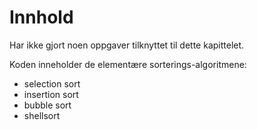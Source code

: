 # Innhold

Har ikke gjort noen oppgaver tilknyttet til dette kapittelet.


Koden inneholder de elementære sorterings-algoritmene:
 * selection sort
 * insertion sort
 * bubble sort
 * shellsort
 